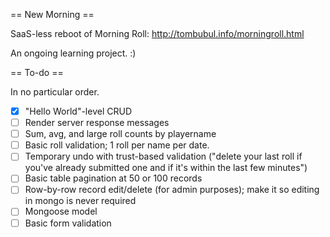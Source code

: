 == New Morning ==

SaaS-less reboot of Morning Roll: http://tombubul.info/morningroll.html

An ongoing learning project. :)

== To-do ==

In no particular order.

- [X] "Hello World"-level CRUD
- [ ] Render server response messages
- [ ] Sum, avg, and large roll counts by playername
- [ ] Basic roll validation; 1 roll per name per date.
- [ ] Temporary undo with trust-based validation ("delete your last roll if you've already submitted one and if it's within the last few minutes")
- [ ] Basic table pagination at 50 or 100 records
- [ ] Row-by-row record edit/delete (for admin purposes); make it so editing in mongo is never required
- [ ] Mongoose model
- [ ] Basic form validation